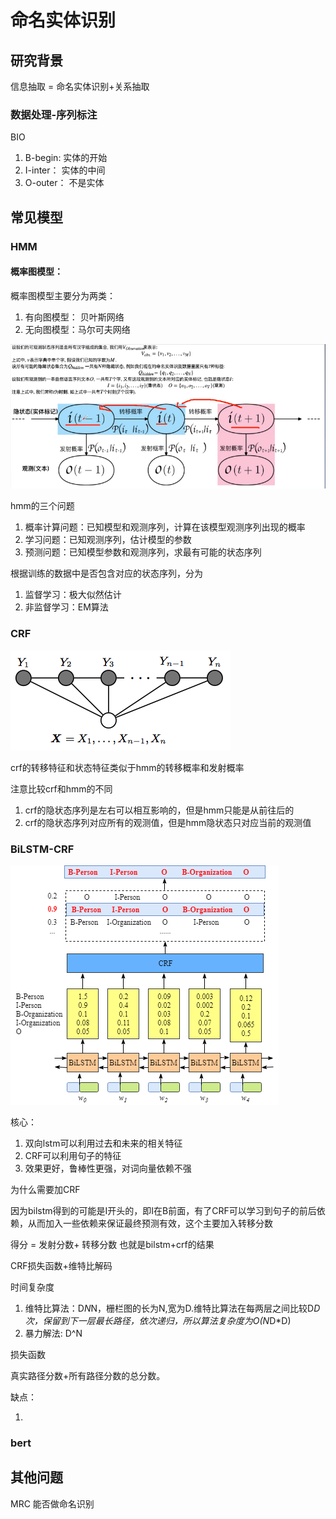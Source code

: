# 命名实体识别

## 研究背景

信息抽取 = 命名实体识别+关系抽取

### 数据处理-序列标注

BIO

1. B-begin: 实体的开始
1. I-inter： 实体的中间
1. O-outer： 不是实体

## 常见模型

### HMM

#### 概率图模型：

概率图模型主要分为两类：

1. 有向图模型： 贝叶斯网络
1. 无向图模型：马尔可夫网络

![hmm](../img/hmm.png)

hmm的三个问题

1. 概率计算问题：已知模型和观测序列，计算在该模型观测序列出现的概率
1. 学习问题：已知观测序列，估计模型的参数
1. 预测问题：已知模型参数和观测序列，求最有可能的状态序列

根据训练的数据中是否包含对应的状态序列，分为

1. 监督学习：极大似然估计
1. 非监督学习：EM算法

### CRF

![crf](../img/crf.png)


crf的转移特征和状态特征类似于hmm的转移概率和发射概率

注意比较crf和hmm的不同

1. crf的隐状态序列是左右可以相互影响的，但是hmm只能是从前往后的
1. crf的隐状态序列对应所有的观测值，但是hmm隐状态只对应当前的观测值


### BiLSTM-CRF

![bilstm-crf](../img/bilstm-crf.png)

核心：

1. 双向lstm可以利用过去和未来的相关特征
1. CRF可以利用句子的特征
1. 效果更好，鲁棒性更强，对词向量依赖不强

为什么需要加CRF

因为bilstm得到的可能是I开头的，即I在B前面，有了CRF可以学习到句子的前后依赖，从而加入一些依赖来保证最终预测有效，这个主要加入转移分数

得分 = 发射分数+ 转移分数 也就是bilstm+crf的结果

CRF损失函数+维特比解码

时间复杂度

1. 维特比算法：D*N*N，栅栏图的长为N,宽为D.维特比算法在每两层之间比较D*D次，保留到下一层最长路径，依次递归，所以算法复杂度为O(N*D*D)
1. 暴力解法: D^N

损失函数

真实路径分数+所有路径分数的总分数。

缺点：

1.

### bert

## 其他问题

MRC 能否做命名识别
